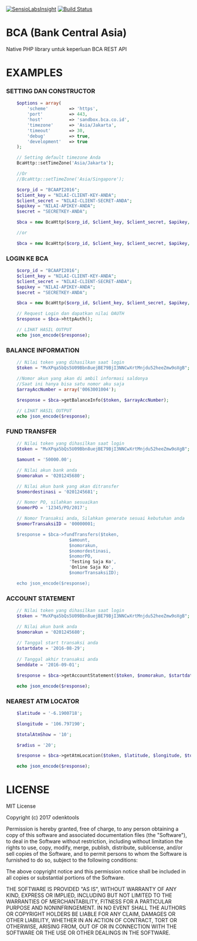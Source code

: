 [![SensioLabsInsight](https://insight.sensiolabs.com/projects/0a685157-ea99-4554-b302-9e8879d05648/small.png)](https://insight.sensiolabs.com/projects/0a685157-ea99-4554-b302-9e8879d05648)
[![Build Status](https://travis-ci.org/odenktools/php-bca.svg?branch=master)](https://travis-ci.org/odenktools/php-bca)

# BCA (Bank Central Asia)

Native PHP library untuk keperluan BCA REST API

# EXAMPLES

### SETTING DAN CONSTRUCTOR

```php
    $options = array(
        'scheme'        => 'https',
        'port'          => 443,
        'host'          => 'sandbox.bca.co.id',
        'timezone'      => 'Asia/Jakarta',
        'timeout'       => 30,
        'debug'         => true,
        'development'   => true
    );

	// Setting default timezone Anda
	BcaHttp::setTimeZone('Asia/Jakarta');

	//Or
	//BcaHttp::setTimeZone('Asia/Singapore');

	$corp_id = "BCAAPI2016";
	$client_key = "NILAI-CLIENT-KEY-ANDA";
	$client_secret = "NILAI-CLIENT-SECRET-ANDA";
	$apikey = "NILAI-APIKEY-ANDA";
	$secret = "SECRETKEY-ANDA";

	$bca = new BcaHttp($corp_id, $client_key, $client_secret, $apikey, $secret);

	//or

	$bca = new BcaHttp($corp_id, $client_key, $client_secret, $apikey, $secret, $options);
```

### LOGIN KE BCA

```php
	$corp_id = "BCAAPI2016";
	$client_key = "NILAI-CLIENT-KEY-ANDA";
	$client_secret = "NILAI-CLIENT-SECRET-ANDA";
	$apikey = "NILAI-APIKEY-ANDA";
	$secret = "SECRETKEY-ANDA";

	$bca = new BcaHttp($corp_id, $client_key, $client_secret, $apikey, $secret);

	// Request Login dan dapatkan nilai OAUTH
	$response = $bca->httpAuth();

	// LIHAT HASIL OUTPUT
	echo json_encode($response);
```

### BALANCE INFORMATION

```php
	// Nilai token yang dihasilkan saat login
	$token = "MvXPqa5bQs5U09Bbn8uejBE79BjI3NNCwXrtMnjdu52heeZmw9oXgB";

	//Nomor akun yang akan di ambil informasi saldonya
	//Saat ini hanya bisa satu nomor aku saja
	$arrayAccNumber = array('0063001004');

	$response = $bca->getBalanceInfo($token, $arrayAccNumber);
	
	// LIHAT HASIL OUTPUT
	echo json_encode($response);
```

### FUND TRANSFER

```php
	// Nilai token yang dihasilkan saat login
	$token = "MvXPqa5bQs5U09Bbn8uejBE79BjI3NNCwXrtMnjdu52heeZmw9oXgB";

	$amount = '50000.00';

	// Nilai akun bank anda
	$nomorakun = '0201245680';

	// Nilai akun bank yang akan ditransfer
	$nomordestinasi = '0201245681';

	// Nomor PO, silahkan sesuaikan
	$nomorPO = '12345/PO/2017';

	// Nomor Transaksi anda, Silahkan generate sesuai kebutuhan anda
	$nomorTransaksiID = '00000001;

	$response = $bca->fundTransfers($token, 
						$amount,
						$nomorakun,
						$nomordestinasi,
						$nomorPO,
						'Testing Saja Ko',
						'Online Saja Ko',
						$nomorTransaksiID);

	echo json_encode($response);
```

### ACCOUNT STATEMENT

```php
	// Nilai token yang dihasilkan saat login
	$token = "MvXPqa5bQs5U09Bbn8uejBE79BjI3NNCwXrtMnjdu52heeZmw9oXgB";

	// Nilai akun bank anda
	$nomorakun = '0201245680';
	
	// Tanggal start transaksi anda
	$startdate = '2016-08-29';
	
	// Tanggal akhir transaksi anda
	$enddate = '2016-09-01';

	$response = $bca->getAccountStatement($token, $nomorakun, $startdate, $enddate);

	echo json_encode($response);
```

### NEAREST ATM LOCATOR

```php
	$latitude = '-6.1900718';

	$longitude = '106.797190';

	$totalAtmShow = '10';

	$radius = '20';

	$response = $bca->getAtmLocation($token, $latitude, $longitude, $totalAtmShow, $radius);

	echo json_encode($response);
```


# LICENSE

MIT License

Copyright (c) 2017 odenktools

Permission is hereby granted, free of charge, to any person obtaining a copy
of this software and associated documentation files (the "Software"), to deal
in the Software without restriction, including without limitation the rights
to use, copy, modify, merge, publish, distribute, sublicense, and/or sell
copies of the Software, and to permit persons to whom the Software is
furnished to do so, subject to the following conditions:

The above copyright notice and this permission notice shall be included in all
copies or substantial portions of the Software.

THE SOFTWARE IS PROVIDED "AS IS", WITHOUT WARRANTY OF ANY KIND, EXPRESS OR
IMPLIED, INCLUDING BUT NOT LIMITED TO THE WARRANTIES OF MERCHANTABILITY,
FITNESS FOR A PARTICULAR PURPOSE AND NONINFRINGEMENT. IN NO EVENT SHALL THE
AUTHORS OR COPYRIGHT HOLDERS BE LIABLE FOR ANY CLAIM, DAMAGES OR OTHER
LIABILITY, WHETHER IN AN ACTION OF CONTRACT, TORT OR OTHERWISE, ARISING FROM,
OUT OF OR IN CONNECTION WITH THE SOFTWARE OR THE USE OR OTHER DEALINGS IN THE
SOFTWARE.
